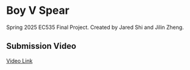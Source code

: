 # Boy V Spear

Spring 2025 EC535 Final Project. Created by Jared Shi and Jilin Zheng.

## Submission Video

[Video Link](https://youtu.be/gu3Vd6jkQ-U)
